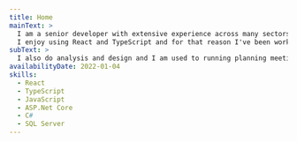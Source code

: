 ```yaml
---
title: Home
mainText: >
  I am a senior developer with extensive experience across many sectors. I have worked at all levels of the stack using JavaScript frameworks combined with ASP.Net Core and C# at the back end.
  I enjoy using React and TypeScript and for that reason I've been working mainly at the front end recently.
subText: >
  I also do analysis and design and I am used to running planning meetings, standups, and customer demos. I also enjoy mentoring. I stay close to development though because I enjoy it. I like the flexibility offered by contracting, and the variety of being involved in new projects and meeting new people. 
availabilityDate: 2022-01-04
skills: 
  - React
  - TypeScript
  - JavaScript
  - ASP.Net Core
  - C#
  - SQL Server
---
```


